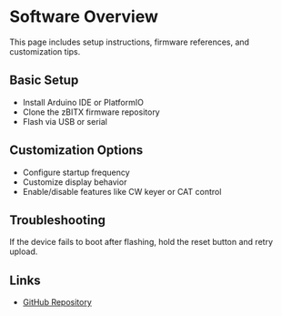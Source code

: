 # Software Overview

This page includes setup instructions, firmware references, and customization tips.

## Basic Setup

- Install Arduino IDE or PlatformIO
- Clone the zBITX firmware repository
- Flash via USB or serial

## Customization Options

- Configure startup frequency
- Customize display behavior
- Enable/disable features like CW keyer or CAT control

## Troubleshooting

If the device fails to boot after flashing, hold the reset button and retry upload.

## Links

- [GitHub Repository](https://github.com/n5qc/zbitx-wiki)
